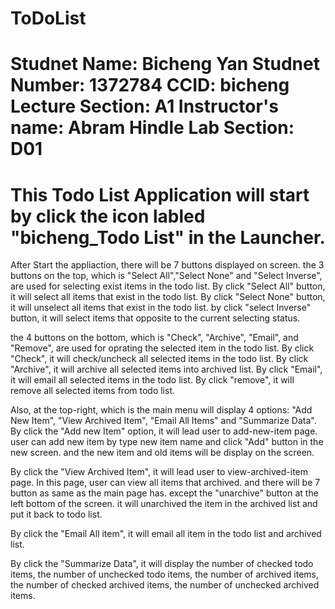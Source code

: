 ToDoList
========
Studnet Name:       Bicheng Yan
Studnet Number:     1372784
CCID:               bicheng
Lecture Section:    A1
Instructor's name:  Abram Hindle
Lab Section:        D01
=========================================================
This Todo List Application will start by click the icon labled "bicheng_Todo List" in the Launcher.
=========================================================
After Start the appliaction, there will be 7 buttons displayed on screen.
the 3 buttons on the top, which is "Select All","Select None" and "Select Inverse",
are used for selecting exist items in the todo list.
By click "Select All" button, it will select all items that exist in the todo list.
By click "Select None" button, it will unselect all items that exist in the todo list.
by click "select Inverse" button, it will select items that opposite to the current selecting status.

the 4 buttons on the bottom, which is "Check", "Archive", "Email", and "Remove",
are used for oprating the selected item in the todo list.
By click "Check", it will check/uncheck all selected items in the todo list.
By click "Archive", it will archive all selected items into archived list.
By click "Email", it will email all selected items in the todo list.
By click "remove", it will remove all selected items from todo list.

Also, at the top-right, which is the main menu will display 4 options: 
"Add New Item", "View Archived Item", "Email All Items" and "Summarize Data".
By click the "Add new Item" option, it will lead user to add-new-item page.
user can add new item by type new item name and click "Add" button in the new screen.
and the new item and old items will be display on the screen.

By click the "View Archived Item", it will lead user to view-archived-item page.
In this page, user can view all items that archived.
and there will be 7 button as same as the main page has.
except the "unarchive" button at the left bottom of the screen.
it will unarchived the item in the archived list and put it back to todo list.

By click the "Email All item", it will email all item in the todo list and archived list.

By click the "Summarize Data", it will display 
the number of checked todo items,
the number of unchecked todo items,
the number of archived items,
the number of checked archived items,
the number of unchecked archived items.


